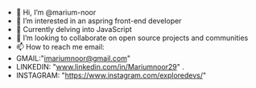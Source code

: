 - 👋 Hi, I’m @marium-noor
- 👀 I’m interested in an aspring front-end developer
- 🌱 Currently delving into JavaScript
- 💞️ I’m looking to collaborate on open source projects and communities
- 📫 How to reach me email:
- GMAIL:"imariumnoor@gmail.com"
- LINKEDIN: "www.linkedin.com/in/Mariumnoor29"
.
- INSTAGRAM: "https://www.instagram.com/exploredevs/"

<!---
marium-noor/marium-noor is a ✨ special ✨ repository because its `README.md` (this file) appears on your GitHub profile.
You can click the Preview link to take a look at your changes.
--->

